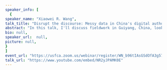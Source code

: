 ```yaml
---
speaker_info: [
  {
speaker_name: "Xiaowei R. Wang",
talk_title: "Disrupt the discourse: Messy data in China's digital authoritarianism and beyond",
abstract: "In this talk, I'll discuss fieldwork in Guiyang, China, looking specifically at the case of city police's Real Population platform. These population tracking platforms are becoming ubiquitous through China, and throughout the course of my research was surprised to find that the builders and makers of such platforms were emulating American systems of population tracking. I'll discuss the platform's realities and data 'messiness', as well as the broader consequences from China to the US.",
bio: null,
speaker_url:  null,
picture: null,
}
]
event_url: "https://usfca.zoom.us/webinar/register/WN_b96tIAsGSdOfA3g576UU3A"
talk_url: "https://www.youtube.com/embed/NR2yJPAMK0E"
---
```

